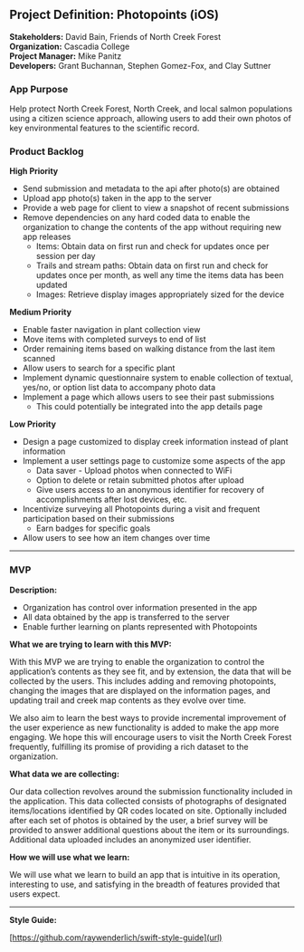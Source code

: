 
<h2>Project Definition: Photopoints (iOS)</h2>

**Stakeholders:** David Bain, Friends of North Creek Forest<br/>
**Organization:** Cascadia College<br/>
**Project Manager:** Mike Panitz</br>
**Developers:** Grant Buchannan, Stephen Gomez-Fox, and Clay Suttner</br>

<h3>App Purpose</h3>
Help protect North Creek Forest, North Creek, and local salmon populations using a citizen science approach, allowing users to add their own photos of key environmental features to the scientific record. 

<h3>Product Backlog</h3>

**High Priority**
- Send submission and metadata to the api after photo(s) are obtained
- Upload app photo(s) taken in the app to the server
- Provide a web page for client to view a snapshot of recent submissions
- Remove dependencies on any hard coded data to enable the organization to change the contents of the app without requiring new app releases
  - Items:  Obtain data on first run and check for updates once per session per day
  - Trails and stream paths:  Obtain data on first run and check for updates once per month, as well any time the items data has been updated
  - Images: Retrieve display images appropriately sized for the device


**Medium Priority**


- Enable faster navigation in plant collection view
- Move items with completed surveys to end of list
- Order remaining items based on walking distance from the last item scanned
- Allow users to search for a specific plant
- Implement dynamic questionnaire system to enable collection of textual, yes/no, or option list data to accompany photo data
- Implement a page which allows users to see their past submissions
  - This could potentially be integrated into the app details page


**Low Priority**

- Design a page customized to display creek information instead of plant information 
- Implement a user settings page to customize some aspects of the app
  - Data saver - Upload photos when connected to WiFi
  - Option to delete or retain submitted photos after upload
  - Give users access to an anonymous identifier for recovery of accomplishments after lost devices, etc.
- Incentivize surveying all Photopoints during a visit and frequent participation based on their submissions
  - Earn badges for specific goals
- Allow users to see how an item changes over time


<hr/>

<H3>MVP</h3>

**Description:**

- Organization has control over information presented in the app
- All data obtained by the app is transferred to the server
- Enable further learning on plants represented with Photopoints
 
**What we are trying to learn with this MVP:**

With this MVP we are trying to enable the organization to control the application’s contents as they see fit, and by extension, the data that will be collected by the users. This includes adding and removing photopoints, changing the images that are displayed on the information pages, and updating trail and creek map contents as they evolve over time.

We also aim to learn the best ways to provide incremental improvement of the user experience as new functionality is added to make the app more engaging. We hope this will encourage users to visit the North Creek Forest frequently, fulfilling its promise of providing a rich dataset to the organization.
 
**What data we are collecting:**

Our data collection revolves around the submission functionality included in the application. This data collected consists of photographs of designated items/locations identified by QR codes located on site. Optionally included after each set of photos is obtained by the user, a brief survey will be provided to answer additional questions about the item or its surroundings. Additional data uploaded includes an anonymized user identifier.
 
**How we will use what we learn:**

We will use what we learn to build an app that is intuitive in its operation, interesting to use, and satisfying in the breadth of features provided that users expect. 


<hr/>

**Style Guide:** 	

[https://github.com/raywenderlich/swift-style-guide](url)

